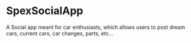 # SpexSocialApp
A Social app meant for car enthusiasts, which allows users to post dream cars, current cars, car changes, parts, etc...

